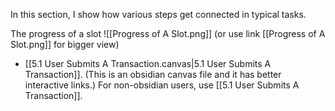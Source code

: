 In this section, I show how various steps get connected in typical tasks.

The progress of a slot
![[Progress of A Slot.png]]
(or use link [[Progress of A Slot.png]] for bigger view)

* [[5.1 User Submits A Transaction.canvas|5.1 User Submits A Transaction]]. (This is an obsidian canvas file and it has better interactive links.)
  For non-obsidian users, use [[5.1 User Submits A Transaction]].
